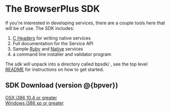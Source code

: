 # The BrowserPlus SDK

If you're interested in developing services, there are a couple tools here that will be of use. The SDK includes:

1. [C Headers](http://github.com/browserplus/platform/tree/master/src/sdk/service_api/api/ServiceAPI/) for writing native services
2. Full documentation for the Service API
3. Sample [Ruby](http://github.com/browserplus/platform/tree/master/src/sdk/sample_services/RubyService/) and 
   [Native](http://github.com/browserplus/platform/tree/master/src/sdk/sample_services/NativeService/) services
4. a command line installer and validator program

The sdk will unpack into a directory called bpsdk/ , see the top level
[README](http://github.com/browserplus/platform/blob/master/src/libs/installer/misc/README.txt) for instructions on how to
get started.

## SDK Download (version @{bpver})

[OSX i386 10.4 or greater](http://browserplus.yahoo.com/developer/service/sdk/dist/bpsdk_2.4.21-Darwin-i386.tgz)  
[Windows i386 xp or greater](http://browserplus.yahoo.com/developer/service/sdk/dist/bpsdk_2.4.21-Win32-i386.zip)